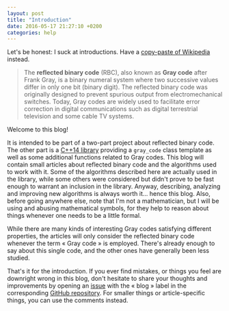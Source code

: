 ```yaml
---
layout: post
title: "Introduction"
date: 2016-05-17 21:27:10 +0200
categories: help
---
```

Let's be honest: I suck at introductions. Have a [copy-paste of Wikipedia][wiki-gray-code] instead.

> The **reflected binary code** (RBC), also known as **Gray code** after Frank Gray, is a binary numeral system where
two successive values differ in only one bit (binary digit). The reflected binary code was originally designed to prevent
spurious output from electromechanical switches. Today, Gray codes are widely used to facilitate error correction in
digital communications such as digital terrestrial television and some cable TV systems.

Welcome to this blog!

It is intended to be part of a two-part project about reflected binary code. The other part is a [C++14 library][cpp-gray]
providing a `gray_code` class template as well as some additional functions related to Gray codes. This blog will contain
small articles about reflected binary code and the algorithms used to work with it. Some of the algorithms described here
are actually used in the library, while some others were considered but didn't prove to be fast enough to warrant an
inclusion in the library. Anyway, describing, analyzing and improving new algorithms is always worth it... hence this blog.
Also, before going anywhere else, note that I'm not a mathematician, but I will be using and abusing mathematical symbols,
for they help to reason about things whenever one needs to be a little formal.

While there are many kinds of interesting Gray codes satisfying different properties, the articles will only consider the
reflected binary code whenever the term « Gray code » is employed. There's already enough to say about this single code,
and the other ones have generally been less studied.

That's it for the introduction. If you ever find mistakes, or things you feel are downright wrong in this blog, don't
hesitate to share your thoughts and improvements by opening an [issue][issues] with the « blog » label in the
corresponding [GitHub repository][cpp-gray]. For smaller things or article-specific things, you can use the comments
instead.


[cpp-gray]: https://github.com/Morwenn/cpp-gray
[issues]: https://github.com/Morwenn/cpp-gray/issues
[wiki-gray-code]: https://en.wikipedia.org/wiki/Gray_code
